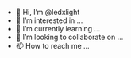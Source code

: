 - 👋 Hi, I’m @ledxlight
- 👀 I’m interested in ...
- 🌱 I’m currently learning ...
- 💞️ I’m looking to collaborate on ...
- 📫 How to reach me ...

<!---
ledxlight/ledxlight is a ✨ special ✨ repository because its `README.md` (this file) appears on your GitHub profile.
You can click the Preview link to take a look at your changes.
--->
